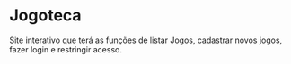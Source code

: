 # Jogoteca
 Site interativo que terá as funções de listar Jogos, cadastrar novos jogos, fazer login e restringir acesso.
